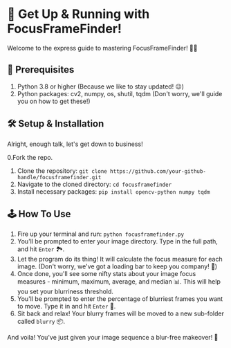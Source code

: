 # 🚀 Get Up & Running with FocusFrameFinder!

Welcome to the express guide to mastering FocusFrameFinder! 🧭✨



## 🧰 Prerequisites

1. Python 3.8 or higher (Because we like to stay updated! 😉)
2. Python packages: cv2, numpy, os, shutil, tqdm (Don't worry, we'll guide you on how to get these!)



## 🛠 Setup & Installation

Alright, enough talk, let's get down to business!

0.Fork the repo.
1. Clone the repository: `git clone https://github.com/your-github-handle/focusframefinder.git`
2. Navigate to the cloned directory: `cd focusframefinder`
3. Install necessary packages: `pip install opencv-python numpy tqdm`



## 🕹 How To Use

1. Fire up your terminal and run: `python focusframefinder.py`
2. You'll be prompted to enter your image directory. Type in the full path, and hit `Enter` 🏞.
3. Let the program do its thing! It will calculate the focus measure for each image. (Don't worry, we've got a loading bar to keep you company! 🥳)
4. Once done, you'll see some nifty stats about your image focus measures - minimum, maximum, average, and median 📊. This will help you set your blurriness threshold.
5. You'll be prompted to enter the percentage of blurriest frames you want to move. Type it in and hit `Enter` 🎯.
6. Sit back and relax! Your blurry frames will be moved to a new sub-folder called `blurry` 📦.

And voila! You've just given your image sequence a blur-free makeover! 🎉
